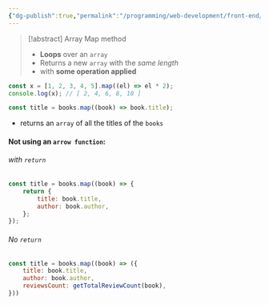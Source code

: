 ```yaml
---
{"dg-publish":true,"permalink":"/programming/web-development/front-end/react-js/00-essential-java-script/08-array-map-method/","tags":["programming","jsbasics","javascript","JS-Fundamentals"]}
---
```



> [!abstract] Array Map method
> - __Loops__ over an `array`
> - Returns a new `array` with the _same length_
> - with __some operation applied__

```javascript
const x = [1, 2, 3, 4, 5].map((el) => el * 2);
console.log(x); // [ 2, 4, 6, 8, 10 ]
```

```js
const title = books.map((book) => book.title);
```
- returns an `array` of all the titles of the `books`


#### Not using an `arrow function`:
###### with `return`
```js
const title = books.map((book) => {
	return {
		title: book.title,
		author: book.author,
	};
});
```

###### No `return`
```js
const title = books.map((book) => ({
	title: book.title,
	author: book.author,
	reviewsCount: getTotalReviewCount(book),
}))
```

